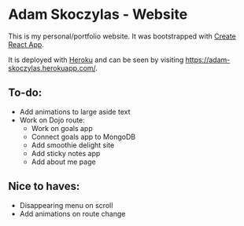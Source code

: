 # Adam Skoczylas - Website

This is my personal/portfolio website.
It was bootstrapped with [Create React App](https://github.com/facebook/create-react-app).

It is deployed with [Heroku](https://www.heroku.com) and can be seen by visiting https://adam-skoczylas.herokuapp.com/.


## To-do:
- Add animations to large aside text
- Work on Dojo route:
    - Work on goals app
    - Connect goals app to MongoDB
    - Add smoothie delight site
    - Add sticky notes app
    - Add about me page

## Nice to haves:
 - Disappearing menu on scroll
 - Add animations on route change

